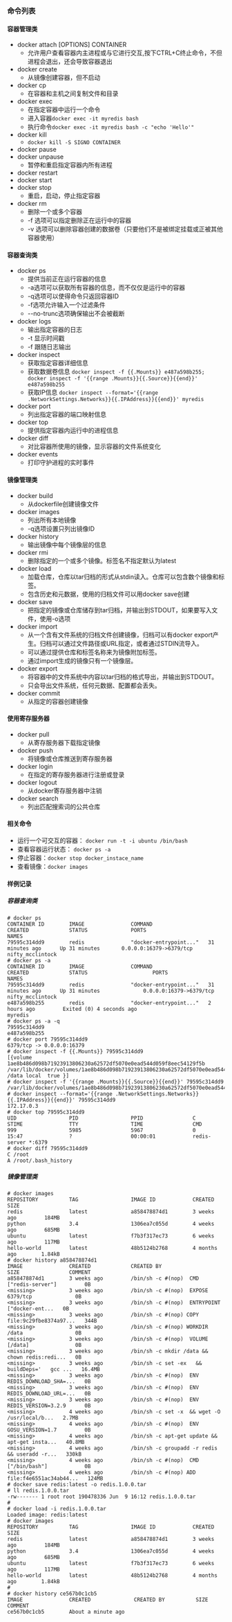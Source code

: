 ### 命令列表
#### 容器管理类
- docker attach [OPTIONS] CONTAINER
    - 允许用户查看容器内主进程或与它进行交互,按下CTRL+C终止命令，不但进程会退出，还会导致容器退出
- docker create
    - 从镜像创建容器，但不启动
- docker cp
    - 在容器和主机之间复制文件和目录
- docker exec
    - 在指定容器中运行一个命令
    - 进入容器```docker exec -it myredis bash```
    - 执行命令```docker exec -it myredis bash -c "echo 'Hello'"```
- docker kill
    - ```docker kill -S SIGNO CONTAINER```
- docker pause
- docker unpause
    - 暂停和重启指定容器内所有进程
- docker restart
- docker start
- docker stop
    - 重启，启动，停止指定容器
- docker rm
    - 删除一个或多个容器
    - -f 选项可以指定删除正在运行中的容器
    - -v 选项可以删除容器创建的数据卷（只要他们不是被绑定挂载或正被其他容器使用）

#### 容器查询类
- docker ps
    - 提供当前正在运行容器的信息
    - -a选项可以获取所有容器的信息，而不仅仅是运行中的容器
    - -q选项可以使得命令只返回容器ID
    - -f选项允许输入一个过滤条件
    - --no-trunc选项确保输出不会被截断
- docker logs
    - 输出指定容器的日志
    - -t 显示时间戳  
    - -f 跟随日志输出
- docker inspect
    - 获取指定容器详细信息
    - 获取数据卷信息 ```docker inspect -f {{.Mounts}} e487a598b255; docker inspect -f '{{range .Mounts}}{{.Source}}{{end}}' e487a598b255```  
    - 获取IP信息 ```docker inspect --format='{{range .NetworkSettings.Networks}}{{.IPAddress}}{{end}}' myredis```
- docker port
    - 列出指定容器的端口映射信息
- docker top
    - 提供指定容器内运行中的进程信息
- docker diff
    - 对比容器所使用的镜像，显示容器的文件系统变化
- docker events
    - 打印守护进程的实时事件

#### 镜像管理类
- docker build
    - 从dockerfile创建镜像文件
- docker images
    - 列出所有本地镜像
    - -q选项设置只列出镜像ID
- docker history
    - 输出镜像中每个镜像层的信息
- docker rmi
    - 删除指定的一个或多个镜像。标签名不指定默认为latest
- docker load
    - 加载仓库，仓库以tar归档的形式从stdin读入。仓库可以包含数个镜像和标签。
    - 包含历史和元数据，使用的归档文件可以用docker save创建
- docker save
    - 把指定的镜像或仓库储存到tar归档，并输出到STDOUT，如果要写入文件，使用-o选项
- docker import
    - 从一个含有文件系统的归档文件创建镜像，归档可以有docker export产生。归档可以通过文件路径或URL指定，或者通过STDIN流导入。
    - 可以通过提供仓库和标签名称来为镜像附加标签。
    - 通过import生成的镜像只有一个镜像层。
- docker export
    - 将容器中的文件系统中内容以tar归档的格式导出，并输出到STDOUT。
    - 只会导出文件系统，任何元数据、配置都会丢失。
- docker commit
    - 从指定的容器创建镜像
#### 使用寄存服务器
- docker pull
    - 从寄存服务器下载指定镜像
- docker push
    - 将镜像或仓库推送到寄存服务器
- docker login
    - 在指定的寄存服务器进行注册或登录
- docker logout
    - 从docker寄存服务器中注销
- docker search
    - 列出匹配搜索词的公共仓库

#### 相关命令
- 运行一个可交互的容器： ```docker run -t -i ubuntu /bin/bash```
- 查看容器运行状态： ```docker ps -a```
- 停止容器：```docker stop docker_instace_name```
- 查看镜像：```docker images```

#### 样例记录
##### 容器查询类
```
# docker ps
CONTAINER ID        IMAGE               COMMAND                  CREATED             STATUS              PORTS                     NAMES
79595c314dd9        redis               "docker-entrypoint..."   31 minutes ago      Up 31 minutes       0.0.0.0:16379->6379/tcp   nifty_mcclintock
# docker ps -a
CONTAINER ID        IMAGE               COMMAND                  CREATED             STATUS                     PORTS                     NAMES
79595c314dd9        redis               "docker-entrypoint..."   31 minutes ago      Up 31 minutes              0.0.0.0:16379->6379/tcp   nifty_mcclintock
e487a598b255        redis               "docker-entrypoint..."   2 hours ago         Exited (0) 4 seconds ago                             myredis
# docker ps -a -q
79595c314dd9
e487a598b255
# docker port 79595c314dd9
6379/tcp -> 0.0.0.0:16379
# docker inspect -f {{.Mounts}} 79595c314dd9
[{volume 1ae8b486d098b71923913806230a62572df5070e0ead544d059f8eec54129f5b /var/lib/docker/volumes/1ae8b486d098b71923913806230a62572df5070e0ead544d059f8eec54129f5b/_data /data local  true }]
# docker inspect -f '{{range .Mounts}}{{.Source}}{{end}}' 79595c314dd9
/var/lib/docker/volumes/1ae8b486d098b71923913806230a62572df5070e0ead544d059f8eec54129f5b/_data
# docker inspect --format='{{range .NetworkSettings.Networks}}{{.IPAddress}}{{end}}' 79595c314dd9
172.17.0.3
# docker top 79595c314dd9
UID                 PID                 PPID                C                   STIME               TTY                 TIME                CMD
999                 5985                5967                0                   15:47               ?                   00:00:01            redis-server *:6379
# docker diff 79595c314dd9
C /root
A /root/.bash_history
```

##### 镜像管理类
```
# docker images
REPOSITORY          TAG                 IMAGE ID            CREATED             SIZE
redis               latest              a858478874d1        3 weeks ago         184MB
python              3.4                 1306ea7c055d        4 weeks ago         685MB
ubuntu              latest              f7b3f317ec73        6 weeks ago         117MB
hello-world         latest              48b5124b2768        4 months ago        1.84kB
# docker history a858478874d1
IMAGE               CREATED             CREATED BY                                      SIZE                COMMENT
a858478874d1        3 weeks ago         /bin/sh -c #(nop)  CMD ["redis-server"]         0B                  
<missing>           3 weeks ago         /bin/sh -c #(nop)  EXPOSE 6379/tcp              0B                  
<missing>           3 weeks ago         /bin/sh -c #(nop)  ENTRYPOINT ["docker-ent...   0B                  
<missing>           3 weeks ago         /bin/sh -c #(nop) COPY file:9c29fbe8374a97...   344B                
<missing>           3 weeks ago         /bin/sh -c #(nop) WORKDIR /data                 0B                  
<missing>           3 weeks ago         /bin/sh -c #(nop)  VOLUME [/data]               0B                  
<missing>           3 weeks ago         /bin/sh -c mkdir /data && chown redis:redi...   0B                  
<missing>           3 weeks ago         /bin/sh -c set -ex   && buildDeps='   gcc ...   16.4MB              
<missing>           3 weeks ago         /bin/sh -c #(nop)  ENV REDIS_DOWNLOAD_SHA=...   0B                  
<missing>           3 weeks ago         /bin/sh -c #(nop)  ENV REDIS_DOWNLOAD_URL=...   0B                  
<missing>           3 weeks ago         /bin/sh -c #(nop)  ENV REDIS_VERSION=3.2.9      0B                  
<missing>           4 weeks ago         /bin/sh -c set -x  && wget -O /usr/local/b...   2.7MB               
<missing>           4 weeks ago         /bin/sh -c #(nop)  ENV GOSU_VERSION=1.7         0B                  
<missing>           4 weeks ago         /bin/sh -c apt-get update && apt-get insta...   40.8MB              
<missing>           4 weeks ago         /bin/sh -c groupadd -r redis && useradd -r...   330kB               
<missing>           4 weeks ago         /bin/sh -c #(nop)  CMD ["/bin/bash"]            0B                  
<missing>           4 weeks ago         /bin/sh -c #(nop) ADD file:f4e6551ac34ab44...   124MB   
# docker save redis:latest -o redis.1.0.0.tar
# ll redis.1.0.0.tar 
-rw------- 1 root root 190478336 Jun  9 16:12 redis.1.0.0.tar
# 
# docker load -i redis.1.0.0.tar 
Loaded image: redis:latest
# docker images
REPOSITORY          TAG                 IMAGE ID            CREATED             SIZE
redis               latest              a858478874d1        3 weeks ago         184MB
python              3.4                 1306ea7c055d        4 weeks ago         685MB
ubuntu              latest              f7b3f317ec73        6 weeks ago         117MB
hello-world         latest              48b5124b2768        4 months ago        1.84kB
# 
# docker history ce567b0c1cb5
IMAGE               CREATED              CREATED BY          SIZE                COMMENT
ce567b0c1cb5        About a minute ago    

```